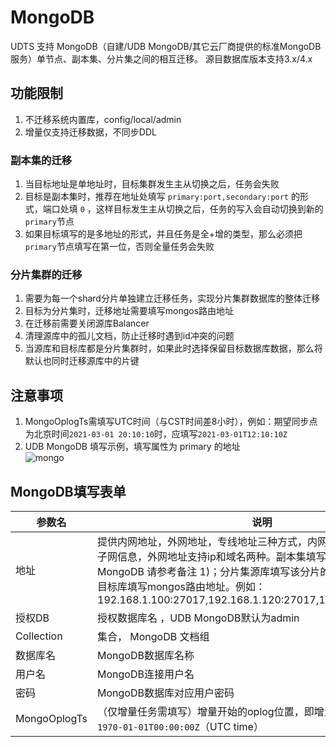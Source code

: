 # MongoDB

UDTS 支持 MongoDB（自建/UDB MongoDB/其它云厂商提供的标准MongoDB服务）单节点、副本集、分片集之间的相互迁移。 源目数据库版本支持3.x/4.x

## 功能限制

1. 不迁移系统内置库，config/local/admin
2. 增量仅支持迁移数据，不同步DDL

### 副本集的迁移
1. 当目标地址是单地址时，目标集群发生主从切换之后，任务会失败
2. 目标是副本集时，推荐在地址处填写 `primary:port,secondary:port` 的形式，端口处填 `0` ，这样目标发生主从切换之后，任务的写入会自动切换到新的`primary`节点
3. 如果目标填写的是多地址的形式，并且任务是全+增的类型，那么必须把 `primary`节点填写在第一位，否则全量任务会失败

### 分片集群的迁移

1. 需要为每一个shard分片单独建立迁移任务，实现分片集群数据库的整体迁移
2. 目标为分片集时，迁移地址需要填写mongos路由地址
3. 在迁移前需要关闭源库Balancer
4. 清理源库中的孤儿文档，防止迁移时遇到id冲突的问题
5. 当源库和目标库都是分片集群时，如果此时选择保留目标数据库数据，那么将默认也同时迁移源库中的片键

## 注意事项

1. MongoOplogTs需填写UTC时间（与CST时间差8小时），例如：期望同步点为北京时间`2021-03-01 20:10:10`时，应填写`2021-03-01T12:10:10Z`
2. UDB MongoDB 填写示例，填写属性为 primary 的地址  
![mongo](http://udts-doc.cn-bj.ufileos.com/integration/mongodb/mongosrc.png)

## MongoDB填写表单

| 参数名   | 说明                                                         |
| -------- | ------------------------------------------------------------ |
| 地址      | 提供内网地址，外网地址，专线地址三种方式，内网地址需要填写VPC和子网信息，外网地址支持ip和域名两种。副本集填写primary地址(UDB MongoDB 请参考备注 1)；分片集源库填写该分片的primary地址，分片集目标库填写mongos路由地址。例如：192.168.1.100:27017,192.168.1.120:27017,192.168.1.130:27017 |
| 授权DB      |授权数据库名  ，UDB MongoDB默认为admin|
| Collection       | 集合， MongoDB 文档组 |
| 数据库名 | MongoDB数据库名称|                                         | |
| 用户名   | MongoDB连接用户名                                              |
| 密码     | MongoDB数据库对应用户密码                                      |
| MongoOplogTs | （仅增量任务需填写）增量开始的oplog位置，即增量同步点，格式为`1970-01-01T00:00:00Z`（UTC time） |
